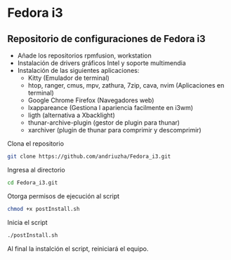 # Fedora i3

## Repositorio de configuraciones de Fedora i3

- Añade los repositorios rpmfusion, workstation 
- Instalación de drivers gráficos Intel y soporte multimendia
- Instalación de las siguientes aplicaciones:
  - Kitty (Emulador de terminal)
  - htop, ranger, cmus, mpv, zathura, 7zip, cava, nvim (Aplicaciones en terminal) 
  - Google Chrome Firefox (Navegadores web)
  - lxappareance (Gestiona l apariencia facilmente en i3wm)
  - ligth (alternativa a Xbacklight) 
  - thunar-archive-plugin (gestor de plugin para thunar)
  - xarchiver (plugin de thunar para comprimir y descomprimir)

Clona el repositorio
```sh
git clone https://github.com/andriuzha/Fedora_i3.git
```

Ingresa al directorio
```sh
cd Fedora_i3.git
```

Otorga permisos de ejecución al script 
```sh
chmod +x postInstall.sh 
```

Inicia el script
```sh
./postInstall.sh 
```
Al final la instalción el script, reiniciará el equipo. 
